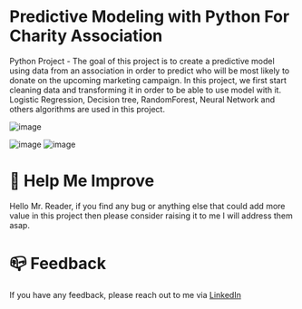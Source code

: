 # Predictive Modeling with Python For Charity Association
Python Project - The goal of this project is to create a predictive model using data from an association in order to predict who will be most likely to donate on the upcoming marketing campaign. 
In this project, we first start cleaning data and transforming it in order to be able to use model with it. Logistic Regression, Decision tree, RandomForest, Neural Network and others algorithms are used in this project.

![image](https://user-images.githubusercontent.com/115185834/210945645-0928969f-b89a-442a-8d73-54812f016542.png)

![image](https://user-images.githubusercontent.com/115185834/210945460-9941a803-dec5-4dc0-a7c6-3ca8d498adf5.png)
![image](https://user-images.githubusercontent.com/115185834/210945887-676d9817-7c41-4b99-b360-ba9ff78efc1b.png)

# :tada: Help Me Improve

Hello Mr. Reader, if you find any bug or anything else that could add more value in this project then please consider raising it to me I will address them asap.

# :mailbox_closed: Feedback

If you have any feedback, please reach out to me via [LinkedIn](https://www.linkedin.com/in/arunkkumar-karthikeyan/)
